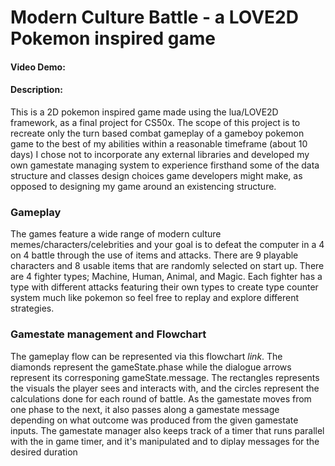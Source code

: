 # Modern Culture Battle - a LOVE2D Pokemon inspired game 
#### Video Demo: 
#### Description: 
This is a 2D pokemon inspired game made using the lua/LOVE2D framework, as a final project for CS50x. The scope of this project is to recreate only the turn based combat gameplay of a gameboy pokemon game to the best of my abilities within a reasonable timeframe (about 10 days) I chose not to incorporate any external libraries and developed my own gamestate managing system to experience firsthand some of the data structure and classes design choices game developers might make, as opposed to designing my game around an existencing structure.

### Gameplay
The games feature a wide range of modern culture memes/characters/celebrities and your goal is to defeat the computer in a 4 on 4 battle through the use of items and attacks. There are 9 playable characters and 8 usable items that are randomly selected on start up. There are 4 fighter types; Machine, Human, Animal, and Magic. Each fighter has a type with different attacks featuring their own types to create type counter system much like pokemon so feel free to replay and explore different strategies. 

### Gamestate management and Flowchart
The gameplay flow can be represented via this flowchart *link*. The diamonds represent the gameState.phase while the dialogue arrows represent its corresponing gameState.message. The rectangles represents the visuals the player sees and interacts with, and the circles represent the calculations done for each round of battle. As the gamestate moves from one phase to the next, it also passes along a gamestate message depending on what outcome was produced from the given gamestate inputs. The gamestate manager also keeps track of a timer that runs parallel with the in game timer, and it's manipulated and to diplay messages for the desired duration
